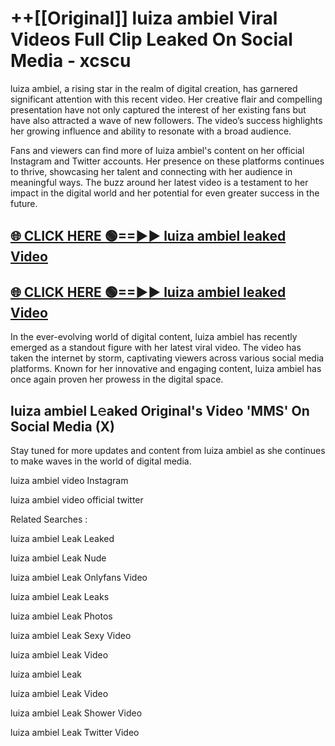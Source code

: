 # ++[[Original]] luiza ambiel Viral Videos Full Clip Leaked On Social Media - xcscu<br>

luiza ambiel, a rising star in the realm of digital creation, has garnered significant attention with this recent video. Her creative flair and compelling presentation have not only captured the interest of her existing fans but have also attracted a wave of new followers. The video’s success highlights her growing influence and ability to resonate with a broad audience.

Fans and viewers can find more of luiza ambiel's content on her official Instagram and Twitter accounts. Her presence on these platforms continues to thrive, showcasing her talent and connecting with her audience in meaningful ways. The buzz around her latest video is a testament to her impact in the digital world and her potential for even greater success in the future.


## [🌐 CLICK HERE 🟢==►► luiza ambiel leaked Video ](https://onlyclips.site?title=luiza_ambiel&ref=git)

## [🌐 CLICK HERE 🟢==►► luiza ambiel leaked Video ](https://onlyclips.site?title=luiza_ambiel&ref=git)


In the ever-evolving world of digital content, luiza ambiel has recently emerged as a standout figure with her latest viral video. The video has taken the internet by storm, captivating viewers across various social media platforms. Known for her innovative and engaging content, luiza ambiel has once again proven her prowess in the digital space.



## luiza ambiel L𝚎aked Original's Video 'MMS' On Social Media (X)


Stay tuned for more updates and content from luiza ambiel as she continues to make waves in the world of digital media.

luiza ambiel video Instagram

luiza ambiel video official twitter


Related Searches :

luiza ambiel Leak Leaked

luiza ambiel Leak Nude

luiza ambiel Leak Onlyfans Video

luiza ambiel Leak Leaks

luiza ambiel Leak Photos

luiza ambiel Leak Sexy Video

luiza ambiel Leak Video

luiza ambiel Leak

luiza ambiel Leak Video

luiza ambiel Leak Shower Video

luiza ambiel Leak Twitter Video

